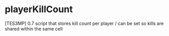 # playerKillCount
[TES3MP] 0.7 script that stores kill count per player / can be set so kills are shared within the same cell
